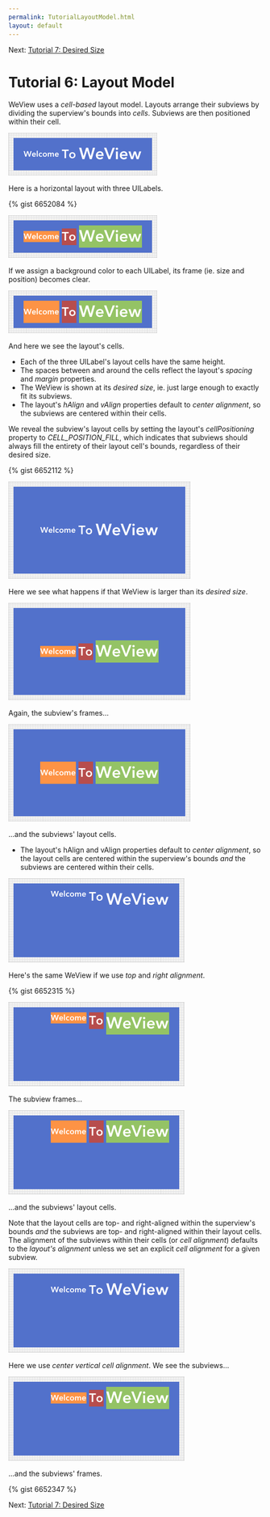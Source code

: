 ```yaml
---
permalink: TutorialLayoutModel.html
layout: default
---
```


Next\: [Tutorial 7: Desired Size](TutorialDesiredSize.html)

Tutorial 6: Layout Model
==

<!-- TEMPLATE START -->

WeView uses a _cell-based_ layout model.  Layouts arrange their subviews by dividing the superview's bounds into _cells_.  Subviews are then positioned within their cell.

![Layout Snapshot](images/snapshot-D6C32D2A-FAD5-4C82-A0CB-B2EBDEC05D6A-24400-0006B8654F081079-2.png)

Here is a horizontal layout with three UILabels.

{% gist 6652084 %}

![Layout Snapshot](images/snapshot-D6C32D2A-FAD5-4C82-A0CB-B2EBDEC05D6A-24400-0006B8654F081079-0.png)

If we assign a background color to each UILabel, its frame (ie. size and position) becomes clear.

![Layout Snapshot](images/snapshot-D6C32D2A-FAD5-4C82-A0CB-B2EBDEC05D6A-24400-0006B8654F081079-1.png)

And here we see the layout's cells.  

* Each of the three UILabel's layout cells have the same height.  
* The spaces between and around the cells reflect the layout's _spacing_ and _margin_ properties.
* The WeView is shown at its _desired size_, ie. just large enough to exactly fit its subviews. 
* The layout's _hAlign_ and _vAlign_ properties default to _center alignment_, so the subviews are centered within their cells.

We reveal the subview's layout cells by setting the layout's _cellPositioning_ property to _CELL\_POSITION\_FILL_, which indicates that subviews should always fill the entirety of their layout cell's bounds, regardless of their desired size.

{% gist 6652112 %}

![Layout Snapshot](images/snapshot-A860D437-A8EF-45D9-A244-4EFC0823760E-24450-0006B86DF09ECDD4-2.png)

Here we see what happens if that WeView is larger than its _desired size_.

![Layout Snapshot](images/snapshot-A860D437-A8EF-45D9-A244-4EFC0823760E-24450-0006B86DF09ECDD4-0.png)

Again, the subview's frames...

![Layout Snapshot](images/snapshot-A860D437-A8EF-45D9-A244-4EFC0823760E-24450-0006B86DF09ECDD4-1.png)

...and the subviews' layout cells.

* The layout's hAlign and vAlign properties default to _center alignment_, so the layout cells are centered within the superview's bounds _and_ the subviews are centered within their cells.

![Layout Snapshot](images/snapshot-7631E416-9BF3-46A7-BE24-063EE031FDF4-26301-0006BB19FB8F2B8B-4.png)

Here's the same WeView if we use _top_ and _right alignment_.

{% gist 6652315 %}

![Layout Snapshot](images/snapshot-7631E416-9BF3-46A7-BE24-063EE031FDF4-26301-0006BB19FB8F2B8B-0.png)

The subview frames...

![Layout Snapshot](images/snapshot-7631E416-9BF3-46A7-BE24-063EE031FDF4-26301-0006BB19FB8F2B8B-1.png)

...and the subviews' layout cells.

Note that the layout cells are top- and right-aligned within the superview's bounds _and_ the subviews are top- and right-aligned within their layout cells.  The alignment of the subviews within their cells (or _cell alignment_) defaults to the _layout's alignment_ unless we set an explicit _cell alignment_ for a given subview.

![Layout Snapshot](images/snapshot-7631E416-9BF3-46A7-BE24-063EE031FDF4-26301-0006BB19FB8F2B8B-3.png)

Here we use _center vertical cell alignment_.  We see the subviews...

![Layout Snapshot](images/snapshot-7631E416-9BF3-46A7-BE24-063EE031FDF4-26301-0006BB19FB8F2B8B-2.png)

...and the subviews' frames.

{% gist 6652347 %}



<!-- TEMPLATE END -->

Next\: [Tutorial 7: Desired Size](TutorialDesiredSize.html)